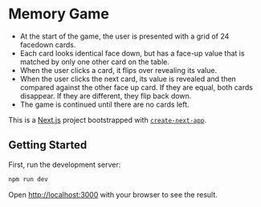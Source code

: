 # Memory Game
- At the start of the game, the user is presented with a grid of 24 facedown cards.
- Each card looks identical face down, but has a face-up value that is matched by only one
other card on the table.
- When the user clicks a card, it flips over revealing its value.
- When the user clicks the next card, its value is revealed and then compared against the
other face up card. If they are equal, both cards disappear. If they are different, they flip
back down.
- The game is continued until there are no cards left.

This is a [Next.js](https://nextjs.org/) project bootstrapped with [`create-next-app`](https://github.com/vercel/next.js/tree/canary/packages/create-next-app).

## Getting Started

First, run the development server:

```bash
npm run dev
```

Open [http://localhost:3000](http://localhost:3000) with your browser to see the result.
